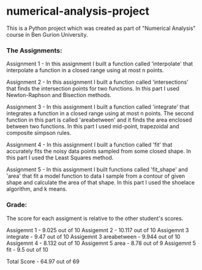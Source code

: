 # numerical-analysis-project

This is a Python project which was created as part of "Numerical Analysis" course in Ben Gurion University.

### The Assignments:

Assignment 1 - 	In this assignment I built a function called 'interpolate' that interpolate a function in a closed range using at most n points.

Assignment 2 - 	In this assignment I built a function called 'intersections' that finds the intersection points for two functions.
                In this part I used Newton-Raphson and Bisection methods.

Assignment 3 - 	In this assignment I built a function called 'integrate' that integrates a function in a closed range using at most n points.
			          The second function in this part is called 'areabetween' and it finds the area enclosed between two functions.
                In this part I used mid-point, trapezoidal and composite simpson rules.

Assignment 4 - 	In this assignment I built a function called 'fit' that accurately fits the noisy data points
                sampled from some closed shape. In this part I used the Least Squares method.

Assignment 5 - 	In this assignment I built functions called 'fit_shape' and 'area' that fit a model function to
                data I sample from a contour of given shape and calculate the area of that shape.
                In this part I used the shoelace algorithm, and k means.

  ### Grade:
  The score for each assigment is relative to the other student's scores.

  Assigemnt 1 - 9.025 out of 10
  Assigemnt 2 - 10.117 out of 10
  Assigemnt 3 integrate - 9.47 out of 10
  Assigemnt 3 areabetween - 9.944 out of 10
  Assigemnt 4 - 8.132 out of 10
  Assigemnt 5 area - 8.78 out of 9
  Assigemnt 5 fit - 9.5 out of 10

  Total Score - 64.97 out of 69

